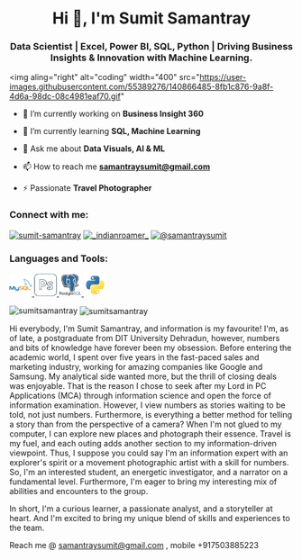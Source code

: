 <h1 align="center">Hi 👋, I'm Sumit Samantray</h1>
<h3 align="center">Data Scientist | Excel, Power BI, SQL, Python | Driving Business Insights & Innovation with Machine Learning.</h3>

<img aling="right" alt="coding" width="400" src="https://user-images.githubusercontent.com/55389276/140866485-8fb1c876-9a8f-4d6a-98dc-08c4981eaf70.gif"

- 🔭 I’m currently working on **Business Insight 360**

- 🌱 I’m currently learning **SQL, Machine Learning**

- 💬 Ask me about **Data Visuals, AI & ML**

- 📫 How to reach me **samantraysumit@gmail.com**

- ⚡ Passionate **Travel Photographer**

<h3 align="left">Connect with me:</h3>
<p align="left">
<a href="https://linkedin.com/in/sumit-samantray" target="blank"><img align="center" src="https://raw.githubusercontent.com/rahuldkjain/github-profile-readme-generator/master/src/images/icons/Social/linked-in-alt.svg" alt="sumit-samantray" height="30" width="40" /></a>
<a href="https://instagram.com/_indianroamer_" target="blank"><img align="center" src="https://raw.githubusercontent.com/rahuldkjain/github-profile-readme-generator/master/src/images/icons/Social/instagram.svg" alt="_indianroamer_" height="30" width="40" /></a>
<a href="https://www.hackerearth.com/@samantraysumit" target="blank"><img align="center" src="https://raw.githubusercontent.com/rahuldkjain/github-profile-readme-generator/master/src/images/icons/Social/hackerearth.svg" alt="@samantraysumit" height="30" width="40" /></a>
</p>

<h3 align="left">Languages and Tools:</h3>
<p align="left"> <a href="https://www.mysql.com/" target="_blank" rel="noreferrer"> <img src="https://raw.githubusercontent.com/devicons/devicon/master/icons/mysql/mysql-original-wordmark.svg" alt="mysql" width="40" height="40"/> </a> <a href="https://www.photoshop.com/en" target="_blank" rel="noreferrer"> <img src="https://raw.githubusercontent.com/devicons/devicon/master/icons/photoshop/photoshop-line.svg" alt="photoshop" width="40" height="40"/> </a> <a href="https://www.postgresql.org" target="_blank" rel="noreferrer"> <img src="https://raw.githubusercontent.com/devicons/devicon/master/icons/postgresql/postgresql-original-wordmark.svg" alt="postgresql" width="40" height="40"/> </a> <a href="https://www.python.org" target="_blank" rel="noreferrer"> <img src="https://raw.githubusercontent.com/devicons/devicon/master/icons/python/python-original.svg" alt="python" width="40" height="40"/> </a> </p>

<p><img align="left" src="https://github-readme-stats.vercel.app/api/top-langs?username=sumitsamantray&show_icons=true&locale=en&layout=compact" alt="sumitsamantray" /></p>

<p>&nbsp;<img align="center" src="https://github-readme-stats.vercel.app/api?username=sumitsamantray&show_icons=true&locale=en" alt="sumitsamantray" /></p>


Hi everybody, I'm Sumit Samantray, and information is my favourite! I'm, as of late, a postgraduate from DIT University Dehradun, however, numbers and bits of knowledge have forever been my obsession. Before entering the academic world, I spent over five years in the fast-paced sales and marketing industry, working for amazing companies like Google and Samsung. My analytical side wanted more, but the thrill of closing deals was enjoyable. That is the reason I chose to seek after my Lord in PC Applications (MCA) through information science and open the force of information examination. However, I view numbers as stories waiting to be told, not just numbers. Furthermore, is everything a better method for telling a story than from the perspective of a camera? When I'm not glued to my computer, I can explore new places and photograph their essence. Travel is my fuel, and each outing adds another section to my information-driven viewpoint. Thus, I suppose you could say I'm an information expert with an explorer's spirit or a movement photographic artist with a skill for numbers. So, I'm an interested student, an energetic investigator, and a narrator on a fundamental level. Furthermore, I'm eager to bring my interesting mix of abilities and encounters to the group.

In short, I'm a curious learner, a passionate analyst, and a storyteller at heart. And I'm excited to bring my unique blend of skills and experiences to the  team.

Reach me @ samantraysumit@gmail.com , mobile +917503885223



<!---
sumitsamantray/sumitsamantray is a ✨ special ✨ repository because its `README.md` (this file) appears on your GitHub profile.
You can click the Preview link to take a look at your changes.
--->
